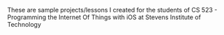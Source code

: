 These are sample projects/lessons I created for the students of CS 523 - Programming the Internet Of Things with iOS at Stevens Institute of Technology


